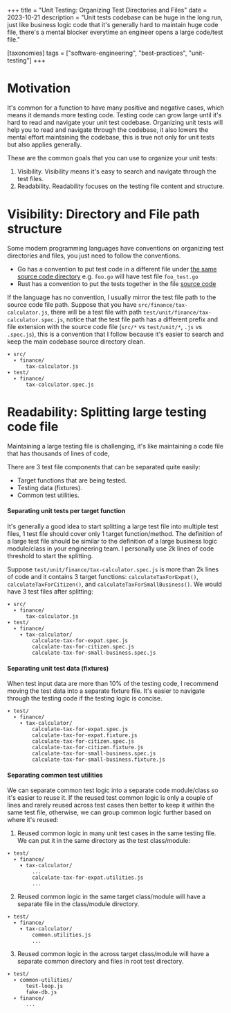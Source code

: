 +++
title = "Unit Testing: Organizing Test Directories and Files"
date = 2023-10-21
description = "Unit tests codebase can be huge in the long run, just like business logic code that it's generally hard to maintain huge code file, there's a mental blocker everytime an engineer opens a large code/test file."

[taxonomies]
tags = ["software-engineering", "best-practices", "unit-testing"]
+++


# Motivation
It's common for a function to have many positive and negative cases,
which means it demands more testing code. Testing code can grow large until it's hard to read and navigate your unit test codebase.
Organizing unit tests will help you to read and navigate through the codebase,
it also lowers the mental effort maintaining the codebase, this is true
not only for unit tests but also applies generally.

These are the common goals that you can use to organize your unit tests:
1. Visibility. Visibility means it's easy to search and navigate through the test files.
2. Readability. Readability focuses on the testing file content and structure.


# Visibility: Directory and File path structure
Some modern programming languages have conventions on organizing test directories and files, you just need to follow the conventions.
* Go has a convention to put test code in a different file under [the same source code directory](https://go.dev/doc/tutorial/add-a-test) e.g. `foo.go` will have test file `foo_test.go`
* Rust has a convention to put the tests together in the file [source code](https://doc.rust-lang.org/book/ch11-03-test-organization.html#:~:text=You'll%20put%20unit%20tests,code%20that%20they're%20testing.)

If the language has no convention, I usually mirror the test file path to the source code file path.
Suppose that you have `src/finance/tax-calculator.js`, there will be a test file with path `test/unit/finance/tax-calculator.spec.js`,
notice that the test file path has a different prefix and file extension with the source code file (`src/*` vs `test/unit/*`, `.js` vs `.spec.js`),
this is a convention that I follow because it's easier to search and keep the main codebase source directory clean.

```
▾ src/
  ▾ finance/
      tax-calculator.js
▾ test/
  ▾ finance/
      tax-calculator.spec.js
```


# Readability: Splitting large testing code file
Maintaining a large testing file is challenging, it's like maintaining a code file that has thousands of lines of code,

There are 3 test file components that can be separated quite easily:
* Target functions that are being tested.
* Testing data (fixtures).
* Common test utilities.

#### Separating unit tests per target function
It's generally a good idea to start splitting a large test file into multiple test files, 1 test file should cover only 1 target function/method.
The definition of a large test file should be similar to the definition of a large business logic module/class in your engineering team.
I personally use 2k lines of code threshold to start the splitting.

Suppose `test/unit/finance/tax-calculator.spec.js` is more than 2k lines of code and it contains 3 target functions: `calculateTaxForExpat()`, `calculateTaxForCitizen()`, and `calculateTaxForSmallBusiness()`. We would have 3 test files after splitting:

```
▾ src/
  ▾ finance/
      tax-calculator.js
▾ test/
  ▾ finance/
    ▾ tax-calculator/
        calculate-tax-for-expat.spec.js
        calculate-tax-for-citizen.spec.js
        calculate-tax-for-small-business.spec.js
```

#### Separating unit test data (fixtures)
When test input data are more than 10% of the testing code, I recommend moving
the test data into a separate fixture file. It's easier to navigate through the testing code if the testing logic is concise.

```
▾ test/
  ▾ finance/
    ▾ tax-calculator/
        calculate-tax-for-expat.spec.js
        calculate-tax-for-expat.fixture.js
        calculate-tax-for-citizen.spec.js
        calculate-tax-for-citizen.fixture.js
        calculate-tax-for-small-business.spec.js
        calculate-tax-for-small-business.fixture.js
```

#### Separating common test utilities
We can separate common test logic into a separate code module/class so it's easier to reuse it.
If the reused test common logic is only a couple of lines and rarely reused across test cases then better to keep it within the same test file,
otherwise, we can group common logic further based on where it's reused:
1. Reused common logic in many unit test cases in the same testing file. We can put it in the same directory as the test class/module:
```
▾ test/
  ▾ finance/
    ▾ tax-calculator/
        ...
        calculate-tax-for-expat.utilities.js
        ...
```

2. Reused common logic in the same target class/module will have a separate file in the class/module directory.
```
▾ test/
  ▾ finance/
    ▾ tax-calculator/
        common.utilities.js
        ...
```
3. Reused common logic in the across target class/module will have a separate common directory and files in root test directory.
```
▾ test/
  ▾ common-utilities/
      test-loop.js
      fake-db.js
  ▾ finance/
      ...
```





